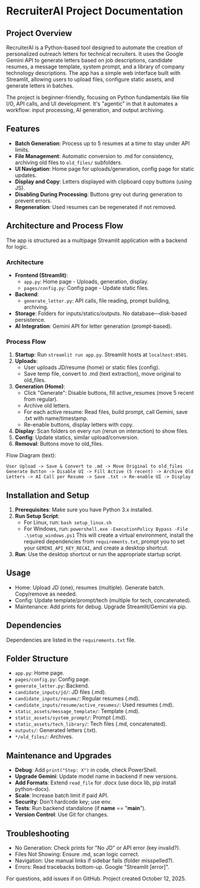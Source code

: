 # RecruiterAI Project Documentation

## Project Overview
RecruiterAI is a Python-based tool designed to automate the creation of personalized outreach letters for technical recruiters. It uses the Google Gemini API to generate letters based on job descriptions, candidate resumes, a message template, system prompt, and a library of company technology descriptions. The app has a simple web interface built with Streamlit, allowing users to upload files, configure static assets, and generate letters in batches.

The project is beginner-friendly, focusing on Python fundamentals like file I/O, API calls, and UI development. It's "agentic" in that it automates a workflow: input processing, AI generation, and output archiving.

## Features
- **Batch Generation**: Process up to 5 resumes at a time to stay under API limits.
- **File Management**: Automatic conversion to .md for consistency, archiving old files to `old_files/` subfolders.
- **UI Navigation**: Home page for uploads/generation, config page for static updates.
- **Display and Copy**: Letters displayed with clipboard copy buttons (using JS).
- **Disabling During Processing**: Buttons grey out during generation to prevent errors.
- **Regeneration**: Used resumes can be regenerated if not removed.

## Architecture and Process Flow
The app is structured as a multipage Streamlit application with a backend for logic.

### Architecture
- **Frontend (Streamlit)**:
  - `app.py`: Home page - Uploads, generation, display.
  - `pages/config.py`: Config page - Update static files.
- **Backend**:
  - `generate_letter.py`: API calls, file reading, prompt building, archiving.
- **Storage**: Folders for inputs/statics/outputs. No database—disk-based persistence.
- **AI Integration**: Gemini API for letter generation (prompt-based).

### Process Flow
1. **Startup**: Run `streamlit run app.py`. Streamlit hosts at `localhost:8501`.
2. **Uploads**:
   - User uploads JD/resume (home) or static files (config).
   - Save temp file, convert to .md (text extraction), move original to old_files.
3. **Generation (Home)**:
   - Click "Generate": Disable buttons, fill active_resumes (move 5 recent from regular).
   - Archive old letters.
   - For each active resume: Read files, build prompt, call Gemini, save .txt with name/timestamp.
   - Re-enable buttons, display letters with copy.
4. **Display**: Scan folders on every run (rerun on interaction) to show files.
5. **Config**: Update statics, similar upload/conversion.
6. **Removal**: Buttons move to old_files.

Flow Diagram (text):
```
User Upload -> Save & Convert to .md -> Move Original to old_files
Generate Button -> Disable UI -> Fill Active (5 recent) -> Archive Old Letters -> AI Call per Resume -> Save .txt -> Re-enable UI -> Display
```

## Installation and Setup
1. **Prerequisites**: Make sure you have Python 3.x installed.
2. **Run Setup Script**:
    - For Linux, run: `bash setup_linux.sh`
    - For Windows, run: `powershell.exe -ExecutionPolicy Bypass -File .\setup_windows.ps1`
   This will create a virtual environment, install the required dependencies from `requirements.txt`, prompt you to set your `GEMINI_API_KEY_RECAI`, and create a desktop shortcut.
3. **Run**: Use the desktop shortcut or run the appropriate startup script.

## Usage
- Home: Upload JD (one), resumes (multiple). Generate batch. Copy/remove as needed.
- Config: Update template/prompt/tech (multiple for tech, concatenated).
- Maintenance: Add prints for debug. Upgrade Streamlit/Gemini via pip.

## Dependencies
Dependencies are listed in the `requirements.txt` file.

## Folder Structure
- `app.py`: Home page.
- `pages/config.py`: Config page.
- `generate_letter.py`: Backend.
- `candidate_inputs/jd/`: JD files (.md).
- `candidate_inputs/resume/`: Regular resumes (.md).
- `candidate_inputs/resume/active_resumes/`: Used resumes (.md).
- `static_assets/message_template/`: Template (.md).
- `static_assets/system_prompt/`: Prompt (.md).
- `static_assets/tech_library/`: Tech files (.md, concatenated).
- `outputs/`: Generated letters (.txt).
- `*/old_files/`: Archives.

## Maintenance and Upgrades
- **Debug**: Add `print("Step: X")` in code, check PowerShell.
- **Upgrade Gemini**: Update model name in backend if new versions.
- **Add Formats**: Extend `read_file` for .docx (use docx lib, pip install python-docx).
- **Scale**: Increase batch limit if paid API.
- **Security**: Don't hardcode key; use env.
- **Tests**: Run backend standalone (if __name__ == "__main__").
- **Version Control**: Use Git for changes.

## Troubleshooting
- No Generation: Check prints for "No JD" or API error (key invalid?).
- Files Not Showing: Ensure .md, scan logic correct.
- Navigation: Use manual links if sidebar fails (folder misspelled?).
- Errors: Read tracebacks bottom-up. Google "Streamlit [error]".

For questions, add issues if on GitHub. Project created October 12, 2025.

